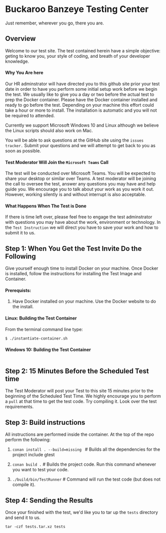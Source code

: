 # Buckaroo Banzeye Testing Center

Just remember, wherever you go, there you are.

## Overview

Welcome to our test site. The test contained herein have a simple objective: geting to know you, your style of coding, and breath of your developer knowledge.

#### Why You Are here

Our HR adminstrator will have directed you to this github site prior your test date in order to have you perform some initial setup work before we begin the test. We usually like to give you a day or two before the actual test to prep the Docker container. Please have the Docker container installed and ready to go before the test. Depending on your machine this effort could take a hour or more to install. The installation is automatic and you will not be required to attended.

Currently we support Microsoft Windows 10 and Linux although we believe the Linux scripts should also work on Mac.

You will be able to ask questions at the GitHub site using the `issues tracker.` Submit your questions and we will attempt to get back to you as soon as possible.

#### Test Moderator Will Join the `Microsoft Teams` Call

The test will be conducted over Microsoft Teams. You will be expected to share your desktop or similar over Teams. A test moderator will be joining the call to oversee the test, answer any questions you may have and help guide you. We encourage you to talk about your work as you work it out. However, working silently is and without interrupt is also acceptable.

#### What Happens When The Test is Done

If there is time left over, please feel free to engage the test adminstrator with questions you may have about the work, environment or technology. In the `Test Instruction` we will direct you have to save your work and how to submit it to us.

## Step 1: When You Get the Test Invite Do the Following  

Give yourself enough time to install Docker on your machine. Once Docker is installed, follow the instructions for installing the Test Image and Container.

#### Prerequists:

  1. Have Docker installed on your machine. Use the Docker website to do the install.

#### Linux: Building the Test Container

From the terminal command line type:

```bash
$ ./instantiate-container.sh
```

#### Windows 10: Building the Test Container

```bash
```

## Step 2: 15 Minutes Before the Scheduled Test time

The Test Moderator will post your Test to this site 15 minutes prior to the beginning of the Scheduled Test Time. We highly encourage you to perform a `pull` at that time to get the test code. Try compiling it. Look over the test requirements.

## Step 3: Build instructions

All instructions are performed inside the container. At the top of the repo perform the following:

1. ```conan install . --build=missing ```  # Builds all the dependencies for the project include gtest

2. ```conan build .``` # Builds the project code. Run this command whenever you want to test your code.

3. ```./build/bin/TestRunner``` # Command will run the test code (but does not compile it).

## Step 4: Sending the Results

Once your finished with the test, we'd like you to tar up the `tests` directory and send it to us.

```tar -czf tests.tar.xz tests```
